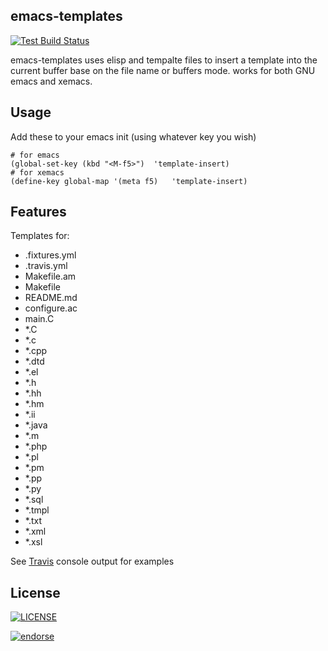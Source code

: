 ## emacs-templates

[![Test Build Status](https://travis-ci.org/pahoughton/emacs-templates.png)](https://travis-ci.org/pahoughton/emacs-templates)

emacs-templates uses elisp and tempalte files to insert a template
into the current buffer base on the file name or buffers mode. works
for both GNU emacs and xemacs.

## Usage

Add these to your emacs init (using whatever key you wish)

    # for emacs
    (global-set-key (kbd "<M-f5>")	'template-insert)
    # for xemacs
    (define-key global-map '(meta f5)   'template-insert)

## Features

Templates for:
* .fixtures.yml
* .travis.yml
* Makefile.am
* Makefile
* README.md
* configure.ac
* main.C
* *.C
* *.c
* *.cpp
* *.dtd
* *.el
* *.h
* *.hh
* *.hm
* *.ii
* *.java
* *.m
* *.php
* *.pl
* *.pm
* *.pp
* *.py
* *.sql
* *.tmpl
* *.txt
* *.xml
* *.xsl

See [Travis](https://travis-ci.org/pahoughton/emacs-templates) console
output for examples

## License

[![LICENSE](http://i.creativecommons.org/l/by/3.0/88x31.png)](http://creativecommons.org/licenses/by/3.0/)

[![endorse](https://api.coderwall.com/pahoughton/endorsecount.png)](https://coderwall.com/pahoughton)
